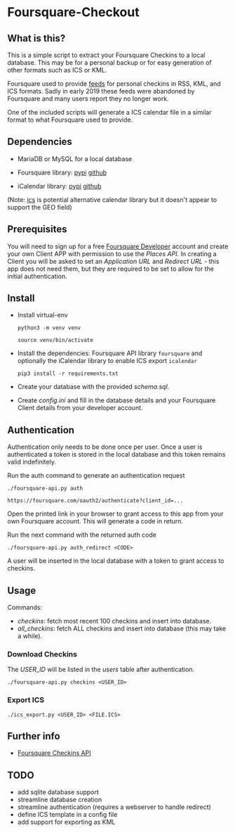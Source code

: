 # Foursquare-Checkout

## What is this?

This is a simple script to extract your Foursquare Checkins to a local database. This may be for a personal backup or for easy generation of other formats such as ICS or KML.

Foursquare used to provide [feeds](https://foursquare.com/feeds/) for personal checkins in RSS, KML, and ICS formats. Sadly in early 2019 these feeds were abandoned by Foursquare and many users report they no longer work.

One of the included scripts will generate a ICS calendar file in a similar format to what Foursquare used to provide.

## Dependencies

- MariaDB or MySQL for a local database

- Foursquare library: [pypi](https://pypi.python.org/pypi/foursquare) [github](https://github.com/mLewisLogic/foursquare)

- iCalendar library: [pypi](https://pypi.org/project/icalendar/) [github](https://github.com/collective/icalendar/)

(Note: [ics](https://pypi.org/project/ics/) is potential alternative calendar library but it doesn't appear to support the GEO field)

## Prerequisites

You will need to sign up for a free [Foursquare Developer](https://developer.foursquare.com/) account and create your own Client APP with permission to use the *Places API*. In creating a Client you will be asked to set an *Application URL* and *Redirect URL* - this app does not need them, but they are required to be set to allow for the initial authentication.

## Install

- Install virtual-env

  `python3 -m venv venv`

  `source venv/bin/activate`

- Install the dependencies: Foursquare API library `foursquare` and optionally the iCalendar library to enable ICS export `icalendar`

  `pip3 install -r requirements.txt`

- Create your database with the provided *schema.sql*.

- Create *config.ini* and fill in the database details and your Foursquare Client details from your developer account.

## Authentication

Authentication only needs to be done once per user. Once a user is authenticated a token is stored in the local database and this token remains valid indefinitely.

Run the auth command to generate an authentication request

```
./foursquare-api.py auth

https://foursquare.com/oauth2/authenticate?client_id=...
```

Open the printed link in your browser to grant access to this app from your own Foursquare account. This will generate a code in return.

Run the next command with the returned auth code

`./foursquare-api.py auth_redirect <CODE>`

A user will be inserted in the local database with a token to grant access to checkins.

## Usage

Commands:

- *checkins*: fetch most recent 100 checkins and insert into database.
- *all_checkins*: fetch ALL checkins and insert into database (this may take a while).

### Download Checkins

The *USER_ID* will be listed in the *users* table after authentication.

`./foursquare-api.py checkins <USER_ID>`

### Export ICS

`./ics_export.py <USER_ID> <FILE.ICS>`

## Further info

- [Foursquare Checkins API](https://developer.foursquare.com/docs/api/users/checkins)


## TODO
- add sqlite database support
- streamline database creation
- streamline authentication (requires a webserver to handle redirect)
- define ICS template in a config file
- add support for exporting as KML

